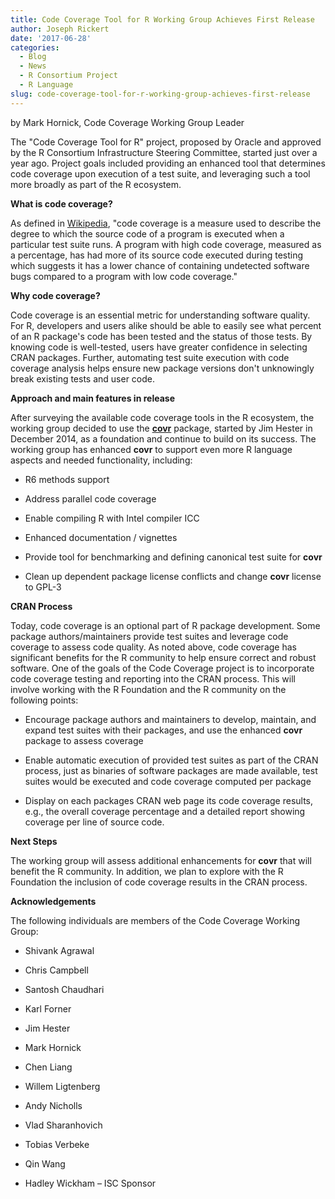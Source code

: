 ```yaml
---
title: Code Coverage Tool for R Working Group Achieves First Release
author: Joseph Rickert
date: '2017-06-28'
categories:
  - Blog
  - News
  - R Consortium Project
  - R Language
slug: code-coverage-tool-for-r-working-group-achieves-first-release
---
```


by Mark Hornick, Code Coverage Working Group Leader

The "Code Coverage Tool for R" project, proposed by Oracle and approved by the R Consortium Infrastructure Steering Committee, started just over a year ago. Project goals included providing an enhanced tool that determines code coverage upon execution of a test suite, and leveraging such a tool more broadly as part of the R ecosystem.

**What is code coverage?**

As defined in [Wikipedia](https://en.wikipedia.org/wiki/Code_coveragehttps:/en.wikipedia.org/wiki/Code_coverage), "code coverage is a measure used to describe the degree to which the source code of a program is executed when a particular test suite runs. A program with high code coverage, measured as a percentage, has had more of its source code executed during testing which suggests it has a lower chance of containing undetected software bugs compared to a program with low code coverage."

**Why code coverage?**

Code coverage is an essential metric for understanding software quality. For R, developers and users alike should be able to easily see what percent of an R package's code has been tested and the status of those tests. By knowing code is well-tested, users have greater confidence in selecting CRAN packages. Further, automating test suite execution with code coverage analysis helps ensure new package versions don't unknowingly break existing tests and user code.

**Approach and main features in release**

After surveying the available code coverage tools in the R ecosystem, the working group decided to use the **[covr](https://cran.r-project.org/web/packages/covr/index.html)** package, started by Jim Hester in December 2014, as a foundation and continue to build on its success. The working group has enhanced **covr** to support even more R language aspects and needed functionality, including:

  * R6 methods support

  * Address parallel code coverage

  * Enable compiling R with Intel compiler ICC

  * Enhanced documentation / vignettes

  * Provide tool for benchmarking and defining canonical test suite for **covr**

  * Clean up dependent package license conflicts and change **covr** license to GPL-3

**CRAN Process**

Today, code coverage is an optional part of R package development. Some package authors/maintainers provide test suites and leverage code coverage to assess code quality. As noted above, code coverage has significant benefits for the R community to help ensure correct and robust software. One of the goals of the Code Coverage project is to incorporate code coverage testing and reporting into the CRAN process. This will involve working with the R Foundation and the R community on the following points:

  * Encourage package authors and maintainers to develop, maintain, and expand test suites with their packages, and use the enhanced **covr** package to assess coverage

  * Enable automatic execution of provided test suites as part of the CRAN process, just as binaries of software packages are made available, test suites would be executed and code coverage computed per package

  * Display on each packages CRAN web page its code coverage results, e.g., the overall coverage percentage and a detailed report showing coverage per line of source code.

**Next Steps**

The working group will assess additional enhancements for **covr** that will benefit the R community. In addition, we plan to explore with the R Foundation the inclusion of code coverage results in the CRAN process.

**Acknowledgements**

The following individuals are members of the Code Coverage Working Group:

  * Shivank Agrawal

  * Chris Campbell

  * Santosh Chaudhari

  * Karl Forner

  * Jim Hester

  * Mark Hornick

  * Chen Liang

  * Willem Ligtenberg

  * Andy Nicholls

  * Vlad Sharanhovich

  * Tobias Verbeke

  * Qin Wang

  * Hadley Wickham – ISC Sponsor
